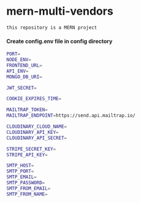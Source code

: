 # mern-multi-vendors

`this repository is a MERN project`

#### Create config.env file in config directory
```bash
PORT=
NODE_ENV=
FRONTEND_URL=
API_ENV=
MONGO_DB_URI=

JWT_SECRET=

COOKIE_EXPIRES_TIME=

MAILTRAP_TOKEN=
MAILTRAP_ENDPOINT=https://send.api.mailtrap.io/

CLOUDINARY_CLOUD_NAME=
CLOUDINARY_API_KEY=
CLOUDINARY_API_SECRET=

STRIPE_SECRET_KEY=
STRIPE_API_KEY=

SMTP_HOST=
SMTP_PORT=
SMTP_EMAIL=
SMTP_PASSWORD=
SMTP_FROM_EMAIL=
SMTP_FROM_NAME=
```